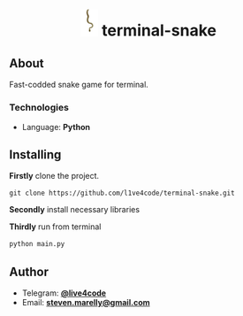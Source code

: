 <h1 align="center"><img src="resources/snake.png" width="32">  terminal-snake</h1>

## About

Fast-codded snake game for terminal.

### Technologies

* Language: **Python**

## Installing

**Firstly** clone the project.

```git
git clone https://github.com/l1ve4code/terminal-snake.git
```

**Secondly** install necessary libraries

**Thirdly** run from terminal

```cmd
python main.py
```

## Author

* Telegram: **[@live4code](https://t.me/live4code)**
* Email: **steven.marelly@gmail.com**
